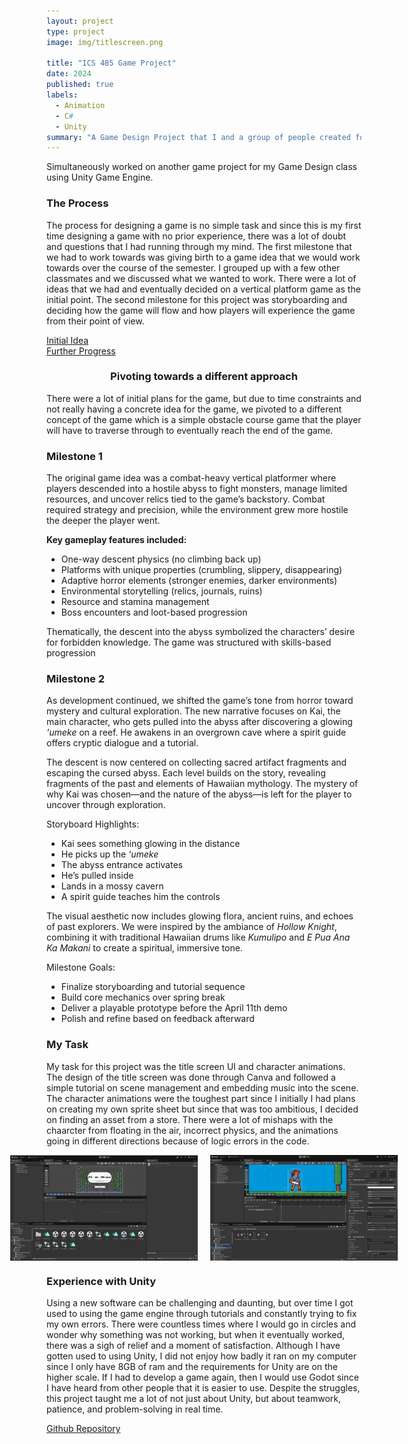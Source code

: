 ```yaml
---
layout: project
type: project
image: img/titlescreen.png

title: "ICS 485 Game Project"
date: 2024
published: true
labels:
  - Animation
  - C#
  - Unity
summary: "A Game Design Project that I and a group of people created for ICS 485 called \"Pō an Abyss\""
---
```


Simultaneously worked on another game project for my Game Design class using Unity Game Engine. 

### The Process
The process for designing a game is no simple task and since this is my first time designing a game with no prior experience, there was a lot of doubt and questions that I had running through my mind. The first milestone that we had to work towards was giving birth to a game idea that we would work towards over the course of the semester. I grouped up with a few other classmates and we discussed what we wanted to work. There were a lot of ideas that we had and eventually decided on a vertical platform game as the initial point. The second milestone for this project was storyboarding and deciding how the game will flow and how players will experience the game from their point of view. 


<a href="https://docs.google.com/presentation/d/1f25PCrKPuWlHdGHCONbj43r8GzJVcIs2moR5JnMnWco/edit?usp=sharing" target="_blank">Initial Idea</a><br>
<a href="https://docs.google.com/presentation/d/1Qb7b46lH7rCdWRvnJhRoeK2klbNApeLHbjTX-wQ_vF0/edit?usp=sharing" target="_blank">Further Progress</a>

<div style="text-align: center;">
  <h3>Pivoting towards a different approach</h3>
</div>
There were a lot of initial plans for the game, but due to time constraints and not really having a concrete idea for the game, we pivoted to a different concept of the game which is a simple obstacle course game that the player will have to traverse through to eventually reach the end of the game.

### Milestone 1
The original game idea was a combat-heavy vertical platformer where players descended into a hostile abyss to fight monsters, manage limited resources, and uncover relics tied to the game’s backstory. Combat required strategy and precision, while the environment grew more hostile the deeper the player went.

<p><strong>Key gameplay features included:</strong></p>
<ul>
  <li>One-way descent physics (no climbing back up)</li>
  <li>Platforms with unique properties (crumbling, slippery, disappearing)</li>
  <li>Adaptive horror elements (stronger enemies, darker environments)</li>
  <li>Environmental storytelling (relics, journals, ruins)</li>
  <li>Resource and stamina management</li>
  <li>Boss encounters and loot-based progression</li>
</ul>

<p>Thematically, the descent into the abyss symbolized the characters’ desire for forbidden knowledge. The game was structured with skills-based progression</, a mysterious narrative, and culturally inspired symbolism.</p>


### Milestone 2
<p>As development continued, we shifted the game’s tone from horror toward mystery and cultural exploration. The new narrative focuses on Kai, the main character, who gets pulled into the abyss after discovering a glowing <em>‘umeke</em> on a reef. He awakens in an overgrown cave where a spirit guide offers cryptic dialogue and a tutorial.</p>

<p>The descent is now centered on collecting sacred artifact fragments and escaping the cursed abyss. Each level builds on the story, revealing fragments of the past and elements of Hawaiian mythology. The mystery of why Kai was chosen—and the nature of the abyss—is left for the player to uncover through exploration.</p>

<p>Storyboard Highlights:</p>
<ul>
  <li>Kai sees something glowing in the distance</li>
  <li>He picks up the <em>‘umeke</em></li>
  <li>The abyss entrance activates</li>
  <li>He’s pulled inside</li>
  <li>Lands in a mossy cavern</li>
  <li>A spirit guide teaches him the controls</li>
</ul>

<p>The visual aesthetic now includes glowing flora, ancient ruins, and echoes of past explorers. We were inspired by the ambiance of <em>Hollow Knight</em>, combining it with traditional Hawaiian drums like <em>Kumulipo</em> and <em>E Pua Ana Ka Makani</em> to create a spiritual, immersive tone.</p>

<p>Milestone Goals:</p>
<ul>
  <li>Finalize storyboarding and tutorial sequence</li>
  <li>Build core mechanics over spring break</li>
  <li>Deliver a playable prototype before the April 11th demo</li>
  <li>Polish and refine based on feedback afterward</li>
</ul>

### My Task
My task for this project was the title screen UI and character animations. The design of the title screen was done through Canva and followed a simple tutorial on scene management and embedding music into the scene. The character animations were the toughest part since I initially I had plans on creating my own sprite sheet but since that was too ambitious, I decided on finding an asset from a store. There were a lot of mishaps with the chaarcter from floating in the air, incorrect physics, and the animations going in different directions because of logic errors in the code.


<div style="display: flex; justify-content: center; gap: 20px;">
  <img src="/img/titlescreen.png" alt="Boss Phase 2" style="width: 300px; height: auto;">
  <img src="/img/charanimate.png" alt="Level Design 2" style="width: 300px; height: auto;">
</div>

### Experience with Unity
Using a new software can be challenging and daunting, but over time I got used to using the game engine through tutorials and constantly trying to fix my own errors. There were countless times where I would go in circles and wonder why something was not working, but when it eventually worked, there was a sigh of relief and a moment of satisfaction. Although I have gotten used to using Unity, I did not enjoy how badly it ran on my computer since I only have 8GB of ram and the requirements for Unity are on the higher scale. If I had to develop a game again, then I would use Godot since I have heard from other people that it is easier to use. Despite the struggles, this project taught me a lot of not just about Unity, but about teamwork, patience, and problem-solving in real time.

<a href="https://github.com/JQtheHack/Po_an_Abyss.git" target="_blank">Github Repository</a>
